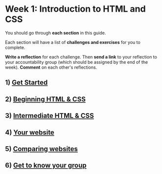 # Week 1: Introduction to HTML and CSS

You should go through **each section** in this guide.  

Each section will have a list of **challenges and exercises** for you to complete.

**Write a reflection** for each challenge.  Then **send a link** to your reflection to your accountability group (which should be assigned by the end of the week). **Comment** on each other's reflections.

## 1) [Get Started](get_started/)

## 2) [Beginning HTML & CSS](experiment_to_learn/)

## 3) [Intermediate HTML & CSS](research_and_apply/)
## 4) [Your website](creative_challenge/)
## 5) [Comparing websites](technical_blog/)
## 6) [Get to know your group](group_challenge/)
